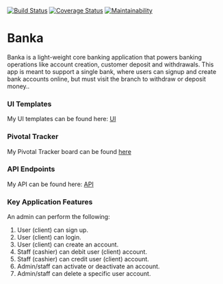 [![Build Status](https://travis-ci.org/chokonaira/Banka.svg?branch=develop)](https://travis-ci.org/chokonaira/Banka)  [![Coverage Status](https://coveralls.io/repos/github/chokonaira/Banka/badge.svg)](https://coveralls.io/github/chokonaira/Banka)  [![Maintainability](https://api.codeclimate.com/v1/badges/620dd07ffb14ae57ec13/maintainability)](https://codeclimate.com/github/chokonaira/Banka/maintainability)  

# Banka
Banka is a light-weight core banking application that powers banking operations like account creation, customer deposit and withdrawals. This app is meant to support a single bank, where users can signup and create bank accounts online, but must visit the branch to withdraw or deposit money..


### UI Templates
My UI templates can be found here: [ UI ](https://chokonaira.github.io/Banka/)

### Pivotal Tracker
My Pivotal Tracker board can be found [ here ](https://www.pivotaltracker.com/n/projects/2320730)

### API Endpoints
My API can be found here: [ API ](https://banka101.herokuapp.com)

### Key Application Features
An admin can perform the following:
1. User (client) can sign up.
2. User (client) can login.
3. User (client) can create an account.
4. Staff (cashier) can debit user (client) account.
5. Staff (cashier) can credit user (client) account.
6. Admin/staff can activate or deactivate an account.
7. Admin/staff can delete a specific user account.



